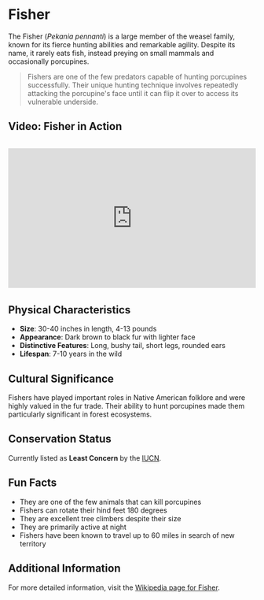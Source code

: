 # Fisher

The Fisher (*Pekania pennanti*) is a large member of the weasel family, known for its fierce hunting abilities and remarkable agility. Despite its name, it rarely eats fish, instead preying on small mammals and occasionally porcupines.

> Fishers are one of the few predators capable of hunting porcupines successfully. Their unique hunting technique involves repeatedly attacking the porcupine's face until it can flip it over to access its vulnerable underside.

## Video: Fisher in Action
<div class="video-container" style="position: relative; padding-bottom: 56.25%; height: 0; overflow: hidden; max-width: 100%; margin: 2rem 0;">
    <iframe style="position: absolute; top: 0; left: 0; width: 100%; height: 100%;" 
            src="https://www.youtube.com/embed/8X7U9qXzqXc" 
            title="Fisher in Action" 
            frameborder="0" 
            allow="accelerometer; autoplay; clipboard-write; encrypted-media; gyroscope; picture-in-picture" 
            allowfullscreen>
    </iframe>
</div>

## Physical Characteristics

- **Size**: 30-40 inches in length, 4-13 pounds
- **Appearance**: Dark brown to black fur with lighter face
- **Distinctive Features**: Long, bushy tail, short legs, rounded ears
- **Lifespan**: 7-10 years in the wild

## Cultural Significance
Fishers have played important roles in Native American folklore and were highly valued in the fur trade. Their ability to hunt porcupines made them particularly significant in forest ecosystems.

## Conservation Status
Currently listed as **Least Concern** by the [IUCN](https://www.iucnredlist.org/species/41651/45212378).

## Fun Facts
- They are one of the few animals that can kill porcupines
- Fishers can rotate their hind feet 180 degrees
- They are excellent tree climbers despite their size
- They are primarily active at night
- Fishers have been known to travel up to 60 miles in search of new territory

## Additional Information
For more detailed information, visit the [Wikipedia page for Fisher](https://en.wikipedia.org/wiki/Fisher_(animal)). 